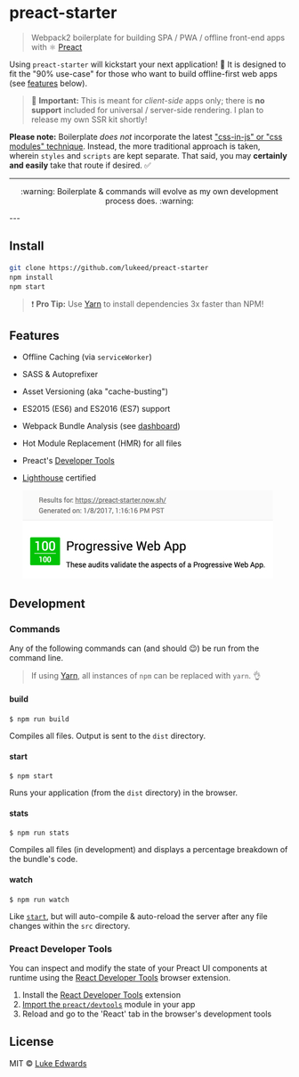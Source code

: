 # preact-starter

> Webpack2 boilerplate for building SPA / PWA / offline front-end apps with :atom_symbol: [Preact](https://github.com/developit/preact)

Using `preact-starter` will kickstart your next application! :100: It is designed to fit the "90% use-case" for those who want to build offline-first web apps (see [features](#features) below).

> :triangular_flag_on_post: **Important:** This is meant for _client-side_ apps only; there is **no support** included for universal / server-side rendering. I plan to release my own SSR kit shortly!

**Please note:** Boilerplate _does not_ incorporate the latest ["css-in-js" or "css modules" technique](https://github.com/MicheleBertoli/css-in-js). Instead, the more traditional approach is taken, wherein `styles` and `scripts` are kept separate. That said, you may **certainly and easily** take that route if desired. :white_check_mark:

---
<p align="center">:warning: Boilerplate & commands will evolve as my own development process does. :warning:</p>
---

## Install

```sh
git clone https://github.com/lukeed/preact-starter
npm install
npm start
```

> :exclamation: **Pro Tip:** Use [Yarn](https://yarnpkg.com/) to install dependencies 3x faster than NPM!

## Features

* Offline Caching (via `serviceWorker`)
* SASS & Autoprefixer
* Asset Versioning (aka "cache-busting")
* ES2015 (ES6) and ES2016 (ES7) support
* Webpack Bundle Analysis (see [dashboard](#dashboard))
* Hot Module Replacement (HMR) for all files
* Preact's [Developer Tools](#preact-developer-tools)
* [Lighthouse](https://github.com/GoogleChrome/lighthouse) certified

  ![lightouse](src/static/img/lighthouse.jpg)

## Development

### Commands

Any of the following commands can (and should :wink:) be run from the command line.

> If using [Yarn](https://yarnpkg.com/), all instances of `npm` can be replaced with `yarn`. :ok_hand:

#### build

```
$ npm run build
```

Compiles all files. Output is sent to the `dist` directory.

#### start

```
$ npm start
```

Runs your application (from the `dist` directory) in the browser.

#### stats

```
$ npm run stats
```

Compiles all files (in development) and displays a percentage breakdown of the bundle's code.

#### watch

```
$ npm run watch
```

Like [`start`](#start), but will auto-compile & auto-reload the server after any file changes within the `src` directory.


### Preact Developer Tools

You can inspect and modify the state of your Preact UI components at runtime using the [React Developer Tools](https://github.com/facebook/react-devtools) browser extension.

1. Install the [React Developer Tools](https://github.com/facebook/react-devtools) extension
2. [Import the `preact/devtools`](src/index.js#L21) module in your app
3. Reload and go to the 'React' tab in the browser's development tools

## License

MIT © [Luke Edwards](https://lukeed.com)
